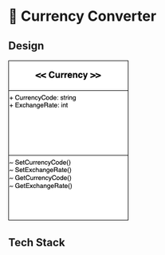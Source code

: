 # 💸 Currency Converter
## Design
![](https://github.com/SamKynaston/CurrencyConverterInJava/blob/main/Design/CurrencyConverterUML.drawio.png)
## Tech Stack